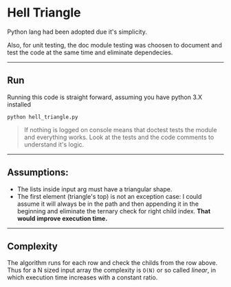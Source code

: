 # Hell Triangle

Python lang had been adopted due it's simplicity. 

Also, for unit testing, the doc module testing was choosen to document and test the code at the same time and eliminate dependecies.

___
## Run
Running this code is straight forward, assuming you have python 3.X installed
```shell
python hell_triangle.py
```

> If nothing is logged on console means that doctest tests the module and everything works.
Look at the tests and the code comments to understand it's logic.

---
## Assumptions:

* The lists inside input arg must have a triangular shape.
* The first element (triangle's top) is not an exception case: 
I could assume it will always be in the path and then appending it in the beginning and eliminate the ternary check for right child index. **That would improve execution time.**

---
## Complexity

The algorithm runs for each row and check the childs from the row above.
Thus for a N sized input array the complexity is `O(N)` or so called *linear*, in which execution 
time increases with a constant ratio.